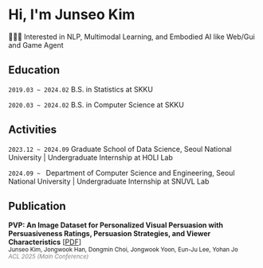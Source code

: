 
# Hi, I'm Junseo Kim

👩🏻‍💻 Interested in NLP, Multimodal Learning, and Embodied AI like Web/Gui and Game Agent

## Education
```2019.03 ~ 2024.02``` B.S. in Statistics at SKKU

```2020.03 ~ 2024.02``` B.S. in Computer Science at SKKU

## Activities

```2023.12 ~ 2024.09```  Graduate School of Data Science, Seoul National University | Undergraduate Internship at HOLI Lab

```2024.09 ~ ```  Department of Computer Science and Engineering, Seoul National University | Undergraduate Internship at SNUVL Lab

## Publication  
**PVP: An Image Dataset for Personalized Visual Persuasion with Persuasiveness Ratings, Persuasion Strategies, and Viewer Characteristics** [[PDF](https://yohanjo.github.io/files/papers/junseo_kim.pdf)]  
<sub>Junseo Kim, Jongwook Han, Dongmin Choi, Jongwook Yoon, Eun-Ju Lee, Yohan Jo</sub>  
<sub><i><span style="color:gray">ACL 2025 (Main Conference)</span></i></sub>



